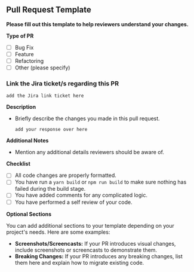 ## Pull Request Template

**Please fill out this template to help reviewers understand your changes.**

**Type of PR**

* [ ] Bug Fix
* [ ] Feature
* [ ] Refactoring
* [ ] Other (please specify)

### Link the Jira ticket/s regarding this PR
`add the Jira link ticket here`

**Description**

* Briefly describe the changes you made in this pull request.

  `add your response over here`

**Additional Notes**

* Mention any additional details reviewers should be aware of.

**Checklist**

* [ ] All code changes are properly formatted.
* [ ] You have run a `yarn build` or `npm run build` to make sure nothing has failed during the build stage.
* [ ] You have added comments for any complicated logic.
* [ ] You have performed a self review of your code.

**Optional Sections**

You can add additional sections to your template depending on your project's needs. Here are some examples:

* **Screenshots/Screencasts:** If your PR introduces visual changes, include screenshots or screencasts to demonstrate them.
* **Breaking Changes:** If your PR introduces any breaking changes, list them here and explain how to migrate existing code.
